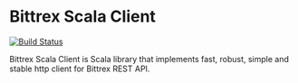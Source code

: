 # Bittrex Scala Client

[![Build Status](https://travis-ci.org/taintech/bittrex-scala-client.svg?branch=master)](https://travis-ci.org/taintech/bittrex-scala-client)
<!--- [![Coverage Status](https://coveralls.io/repos/github/taintech/bittrex-scala-client/badge.svg?branch=master)](https://coveralls.io/github/taintech/bittrex-scala-client?branch=master) --->

Bittrex Scala Client is Scala library that implements fast, robust, simple and stable http client for Bittrex REST API.

